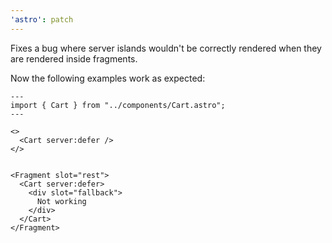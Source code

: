 ```yaml
---
'astro': patch
---
```


Fixes a bug where server islands wouldn't be correctly rendered when they are rendered inside fragments.

Now the following examples work as expected:

```astro
---
import { Cart } from "../components/Cart.astro";
---

<>
  <Cart server:defer />
</>


<Fragment slot="rest">
  <Cart server:defer>
    <div slot="fallback">
      Not working
    </div>
  </Cart>
</Fragment>

```
